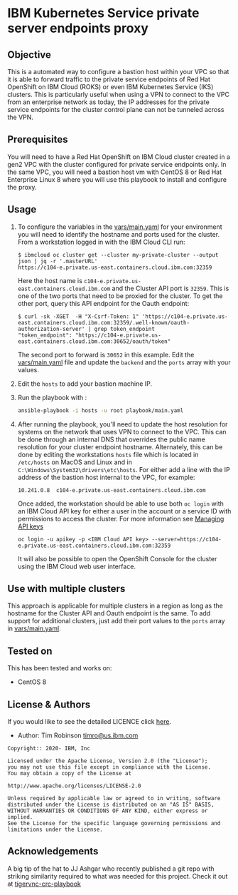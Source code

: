 # IBM Kubernetes Service private server endpoints proxy

## Objective

This is a automated way to configure a bastion host within your VPC so that it is able to forward traffic to the private service endpoints of Red Hat OpenShift on IBM Cloud (ROKS) or even IBM Kubernetes Service (IKS) clusters. This is particularly useful when using a VPN to connect to the VPC from an enterprise network as today, the IP addresses for the private service endpoints for the cluster control plane can not be tunneled across the VPN.

## Prerequisites

You will need to have a Red Hat OpenShift on IBM Cloud cluster created in a gen2 VPC with the cluster configured for private service endpoints only. In the same VPC, you will need a bastion host vm with CentOS 8 or Red Hat Enterprise Linux 8 where you will use this playbook to install and configure the proxy.

## Usage

1. To configure the variables in the [vars/main.yaml](./vars/main.yaml) for your environment you will need to identify the hostname and ports used for the cluster. From a workstation logged in with the IBM Cloud CLI run:

    ```console
    $ ibmcloud oc cluster get --cluster my-private-cluster --output json | jq -r '.masterURL'
    https://c104-e.private.us-east.containers.cloud.ibm.com:32359
    ```

    Here the host name is `c104-e.private.us-east.containers.cloud.ibm.com` and the Cluster API port is `32359`. This is one of the two ports that need to be proxied for the cluster. To get the other port, query this API endpoint for the Oauth endpoint:

    ```console
    $ curl -sk -XGET  -H "X-Csrf-Token: 1" 'https://c104-e.private.us-east.containers.cloud.ibm.com:32359/.well-known/oauth-authorization-server' | grep token_endpoint
    "token_endpoint": "https://c104-e.private.us-east.containers.cloud.ibm.com:30652/oauth/token"
    ```

    The second port to forward is `30652` in this example. Edit the [vars/main.yaml](./vars/main.yaml) file and update the `backend` and the `ports` array with your values.

1. Edit the `hosts` to add your bastion machine IP.

1. Run the playbook with :

    ```bash
    ansible-playbook -i hosts -u root playbook/main.yaml
    ```

1. After running the playbook, you'll need to update the host resolution for systems on the network that uses VPN to connect to the VPC. This can be done through an internal DNS that overrides the public name resolution for your cluster endpoint hostname. Alternately, this can be done by editing the workstations `hosts` file which is located in `/etc/hosts` on MacOS and Linux and in `C:\Windows\System32\drivers\etc\hosts`. For either add a line with the IP address of the bastion host internal to the VPC, for example:

    ```text
    10.241.0.8  c104-e.private.us-east.containers.cloud.ibm.com
    ```

    Once added, the workstation should be able to use both `oc login` with an IBM Cloud API key for either a user in the account or a service ID with permissions to access the cluster. For more information see [Managing API keys](https://cloud.ibm.com/docs/account?topic=account-manapikey_)

    ```console
    oc login -u apikey -p <IBM Cloud API key> --server=https://c104-e.private.us-east.containers.cloud.ibm.com:32359
    ```

    It will also be possible to open the OpenShift Console for the cluster using the IBM Cloud web user interface.

## Use with multiple clusters

This approach is applicable for multiple clusters in a region as long as the hostname for the Cluster API and Oauth endpoint is the same. To add support for additional clusters, just add their port values to the `ports` array in [vars/main.yaml](./vars/main.yaml).

## Tested on

This has been tested and works on:

- CentOS 8

## License & Authors

If you would like to see the detailed LICENCE click [here](./LICENCE).

- Author: Tim Robinson <timro@us.ibm.com>

```text
Copyright:: 2020- IBM, Inc

Licensed under the Apache License, Version 2.0 (the "License");
you may not use this file except in compliance with the License.
You may obtain a copy of the License at

http://www.apache.org/licenses/LICENSE-2.0

Unless required by applicable law or agreed to in writing, software
distributed under the License is distributed on an "AS IS" BASIS,
WITHOUT WARRANTIES OR CONDITIONS OF ANY KIND, either express or implied.
See the License for the specific language governing permissions and
limitations under the License.
```

[haproxy 1.8 Intro]: https://cbonte.github.io/haproxy-dconv/1.8/intro.html

## Acknowledgements

A big tip of the hat to JJ Ashgar who recently published a git repo with striking similarity required to what was needed for this project. Check it out at [tigervnc-crc-playbook](https://github.com/jjasghar/tigervnc-crc-playbook)

